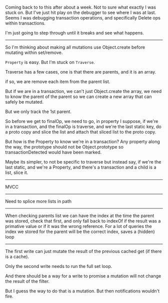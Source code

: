 Coming back to to this after about a week.  Not to sure what exactly I was stuck on.  But I've just hit play on the debugger to see where I was at last.  Seems I was debugging transaction operations, and specifically Delete ops within transactions.

I'm just going to step through until it breaks and see what happens.

---

So I'm thinking about making all mutations use Object.create before mutating within set/remove.

`Property` is easy.  But I'm stuck on `Traverse`.

Traverse has a few cases, one is that there are parents, and it is an array.

if so, we are remove each item from the parent list.

But if we are in a transaction, we can't just Object.create the array, we need to know the parent of the parent so we can create a new array that can safely be mutated.

But we only track the 1st parent.

So before we get to finalOp, we need to go, in property I suppose, if we're in a transaction, and the finalOp is traverse, and we're the last static key, do a proto copy and slice the list and attach that sliced list to the proto copy.

But how is the Property to know we're in a transaction?  Any property along the way, the prototype should not be Object.prototype so transactionDetected would have been marked.

Maybe its simpler, to not be specific to traverse but instead say, if we're the last static, and we're a Property, and there's a transaction and a child is a list, slice it.

---

MVCC

---

Need to splice more lists in path

---

When checking parents list we can have the index at the time the parent was stored, check that first, and only fall back to indexOf if the result was a primative value or if it was the wrong reference.  For a lot of queries the index we stored for the parent will be the correct index, saves a (hidden) loop

---

The first write can just mutate the result of the previous cached get (if there is a cache).

Only the second write needs to run the full set loop.

And there should be a way for a write to promise a mutation will not change the result of the filter.

But I guess the way to do that is a mutation.  But then notifications wouldn't fire.